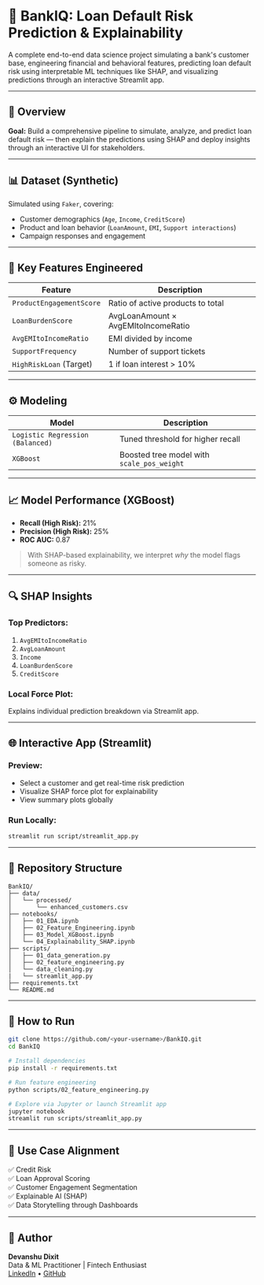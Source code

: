 # 💼 BankIQ: Loan Default Risk Prediction & Explainability

A complete end-to-end data science project simulating a bank's customer base, engineering financial and behavioral features, predicting loan default risk using interpretable ML techniques like SHAP, and visualizing predictions through an interactive Streamlit app.

---

## 🚀 Overview

**Goal:** Build a comprehensive pipeline to simulate, analyze, and predict loan default risk — then explain the predictions using SHAP and deploy insights through an interactive UI for stakeholders.

---

## 📊 Dataset (Synthetic)

Simulated using `Faker`, covering:
- Customer demographics (`Age`, `Income`, `CreditScore`)
- Product and loan behavior (`LoanAmount`, `EMI`, `Support interactions`)
- Campaign responses and engagement

---

## 🧠 Key Features Engineered

| Feature | Description |
|--------|-------------|
| `ProductEngagementScore` | Ratio of active products to total |
| `LoanBurdenScore`        | AvgLoanAmount × AvgEMItoIncomeRatio |
| `AvgEMItoIncomeRatio`    | EMI divided by income |
| `SupportFrequency`       | Number of support tickets |
| `HighRiskLoan` (Target)  | 1 if loan interest > 10% |

---

## ⚙️ Modeling

| Model | Description |
|-------|-------------|
| `Logistic Regression (Balanced)` | Tuned threshold for higher recall |
| `XGBoost`                        | Boosted tree model with `scale_pos_weight` |

---

## 📈 Model Performance (XGBoost)

- **Recall (High Risk):** 21%
- **Precision (High Risk):** 25%
- **ROC AUC:** 0.87

> With SHAP-based explainability, we interpret *why* the model flags someone as risky.

---

## 🔍 SHAP Insights

### Top Predictors:
1. `AvgEMItoIncomeRatio`
2. `AvgLoanAmount`
3. `Income`
4. `LoanBurdenScore`
5. `CreditScore`

### Local Force Plot:
Explains individual prediction breakdown via Streamlit app.

---

## 🌐 Interactive App (Streamlit)

### Preview:
- Select a customer and get real-time risk prediction
- Visualize SHAP force plot for explainability
- View summary plots globally

### Run Locally:
```bash
streamlit run script/streamlit_app.py
```

---

## 📁 Repository Structure

```
BankIQ/
├── data/
│   └── processed/
│       └── enhanced_customers.csv
├── notebooks/
│   ├── 01_EDA.ipynb
│   ├── 02_Feature_Engineering.ipynb
│   ├── 03_Model_XGBoost.ipynb
│   └── 04_Explainability_SHAP.ipynb
├── scripts/
│   ├── 01_data_generation.py
│   ├── 02_feature_engineering.py
│   └── data_cleaning.py
|   └── streamlit_app.py
├── requirements.txt
└── README.md
```

---

## 🧪 How to Run

```bash
git clone https://github.com/<your-username>/BankIQ.git
cd BankIQ

# Install dependencies
pip install -r requirements.txt

# Run feature engineering
python scripts/02_feature_engineering.py

# Explore via Jupyter or launch Streamlit app
jupyter notebook
streamlit run scripts/streamlit_app.py
```

---

## 🎯 Use Case Alignment

✅ Credit Risk  
✅ Loan Approval Scoring  
✅ Customer Engagement Segmentation  
✅ Explainable AI (SHAP)  
✅ Data Storytelling through Dashboards

---

## 🙌 Author

**Devanshu Dixit**  
Data & ML Practitioner | Fintech Enthusiast  
[LinkedIn](https://linkedin.com/in/devanshudixit) • [GitHub](https://github.com/devanshdixit)